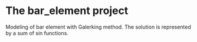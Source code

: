 # The bar_element project
Modeling of bar element with Galerking method. The solution is represented by a sum of sin functions.
